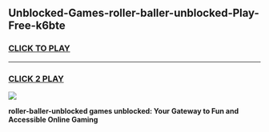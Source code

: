 
## Unblocked-Games-roller-baller-unblocked-Play-Free-k6bte
<h3>
<a href="https://premium76.site?title=roller-baller-unblocked&ref=10A">CLICK TO PLAY</a></h3>
<hr>

<h3>
<a href="https://premium76.site?title=roller-baller-unblocked&ref=10A">CLICK 2 PLAY</a>
  
</h3>

<a href="https://premium76.site?title=roller-baller-unblocked&ref=10A"><img src="https://clearcache.store/games.png"></a>


**roller-baller-unblocked games unblocked: Your Gateway to Fun and Accessible Online Gaming**
